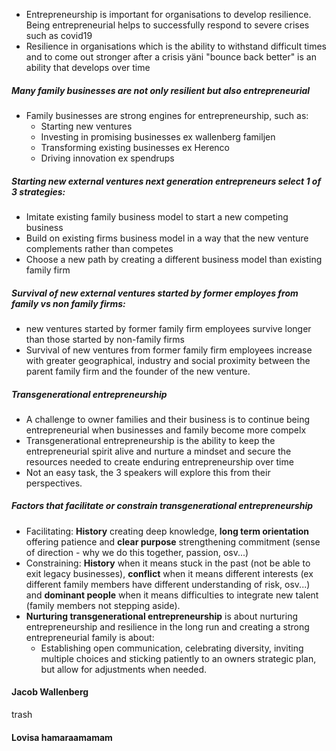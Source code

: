 - Entrepreneurship is important for organisations to develop resilience. Being entrepreneurial helps to successfully respond to severe crises such as covid19
- Resilience in organisations which is the ability to withstand difficult times and to come out stronger after a crisis yäni "bounce back better" is an ability that develops over time


##### Many family businesses are not only resilient but also entrepreneurial

- Family businesses are strong engines for entrepreneurship, such as:
	- Starting new ventures
	- Investing in promising businesses ex wallenberg familjen
	- Transforming existing businesses ex Herenco
	- Driving innovation ex spendrups

##### Starting new external ventures next generation entrepreneurs select 1 of 3 strategies:
- Imitate existing family business model to start a new competing business
- Build on existing firms business model in a way that the new venture complements rather than competes
- Choose a new path by creating a different business model than existing family firm
##### Survival of new external ventures started by former employes from family vs non family firms:
- new ventures started by former family firm employees survive longer than those started by non-family firms
- Survival of new ventures from former family firm employees increase with greater geographical, industry and social proximity between the parent family firm and the founder of the new venture.


##### Transgenerational entrepreneurship
- A challenge to owner families and their business is to continue being entrepreneurial when businesses and family become more compelx
- Transgenerational entrepreneurship is the ability to keep the entrepreneurial spirit alive and nurture a mindset and secure the resources needed to create enduring entrepreneurship over time
- Not an easy task, the 3 speakers will explore this from their perspectives.

##### Factors that facilitate or constrain transgenerational entrepreneurship

- Facilitating: **History** creating deep knowledge, **long term orientation** offering patience and **clear purpose** strengthening commitment (sense of direction - why we do this together, passion, osv...)
- Constraining: **History** when it means stuck in the past (not be able to exit legacy businesses), **conflict** when it means different interests (ex different family members have different understanding of risk, osv...) and **dominant people** when it means difficulties to integrate new talent (family members not stepping aside).
- **Nurturing transgenerational entrepreneurship** is about nurturing entrepreneurship and resilience in the long run and creating a strong entrepreneurial family is about:
	- Establishing open communication, celebrating diversity, inviting multiple choices and sticking patiently to an owners strategic plan, but allow for adjustments when needed.

#### Jacob Wallenberg
trash

#### Lovisa hamaraamamam
